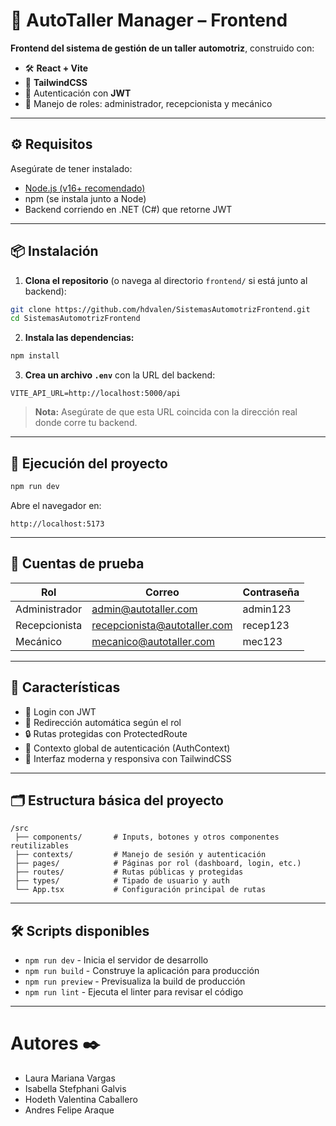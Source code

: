 # 🚗 AutoTaller Manager – Frontend

**Frontend del sistema de gestión de un taller automotriz**, construido con:
- 🛠️ **React + Vite**
- 💅 **TailwindCSS**
- 🔐 Autenticación con **JWT**
- 🧠 Manejo de roles: administrador, recepcionista y mecánico

---

## ⚙️ Requisitos

Asegúrate de tener instalado:
- [Node.js (v16+ recomendado)](https://nodejs.org/)
- npm (se instala junto a Node)
- Backend corriendo en .NET (C#) que retorne JWT

---

## 📦 Instalación

1. **Clona el repositorio** (o navega al directorio `frontend/` si está junto al backend):
```bash
git clone https://github.com/hdvalen/SistemasAutomotrizFrontend.git
cd SistemasAutomotrizFrontend
```

2. **Instala las dependencias:**
```bash
npm install
```

3. **Crea un archivo `.env`** con la URL del backend:
```env
VITE_API_URL=http://localhost:5000/api
```
> **Nota:** Asegúrate de que esta URL coincida con la dirección real donde corre tu backend.

---

## 🚀 Ejecución del proyecto

```bash
npm run dev
```

Abre el navegador en:
```
http://localhost:5173
```

---

## 👤 Cuentas de prueba

| Rol | Correo | Contraseña |
|-----|--------|------------|
| Administrador | admin@autotaller.com | admin123 |
| Recepcionista | recepcionista@autotaller.com | recep123 |
| Mecánico | mecanico@autotaller.com | mec123 |

---

## 🧩 Características

- 🔐 Login con JWT
- 🎯 Redirección automática según el rol
- 🔒 Rutas protegidas con ProtectedRoute
- 🧠 Contexto global de autenticación (AuthContext)
- 🎨 Interfaz moderna y responsiva con TailwindCSS

---

## 🗂️ Estructura básica del proyecto

```
/src
 ├── components/       # Inputs, botones y otros componentes reutilizables
 ├── contexts/         # Manejo de sesión y autenticación
 ├── pages/            # Páginas por rol (dashboard, login, etc.)
 ├── routes/           # Rutas públicas y protegidas
 ├── types/            # Tipado de usuario y auth
 └── App.tsx           # Configuración principal de rutas
```

---

## 🛠️ Scripts disponibles

- `npm run dev` - Inicia el servidor de desarrollo
- `npm run build` - Construye la aplicación para producción
- `npm run preview` - Previsualiza la build de producción
- `npm run lint` - Ejecuta el linter para revisar el código

---


# Autores ✒️

- Laura Mariana Vargas  
- Isabella Stefphani Galvis  
- Hodeth Valentina Caballero  
- Andres Felipe Araque
